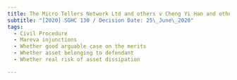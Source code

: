 ```yaml
---
title: The Micro Tellers Network Ltd and others v Cheng Yi Han and others
subtitle: "[2020] SGHC 130 / Decision Date: 25\_June\_2020"
tags:
  - Civil Procedure
  - Mareva injunctions
  - Whether good arguable case on the merits
  - Whether asset belonging to defendant
  - Whether real risk of asset dissipation

---
```

